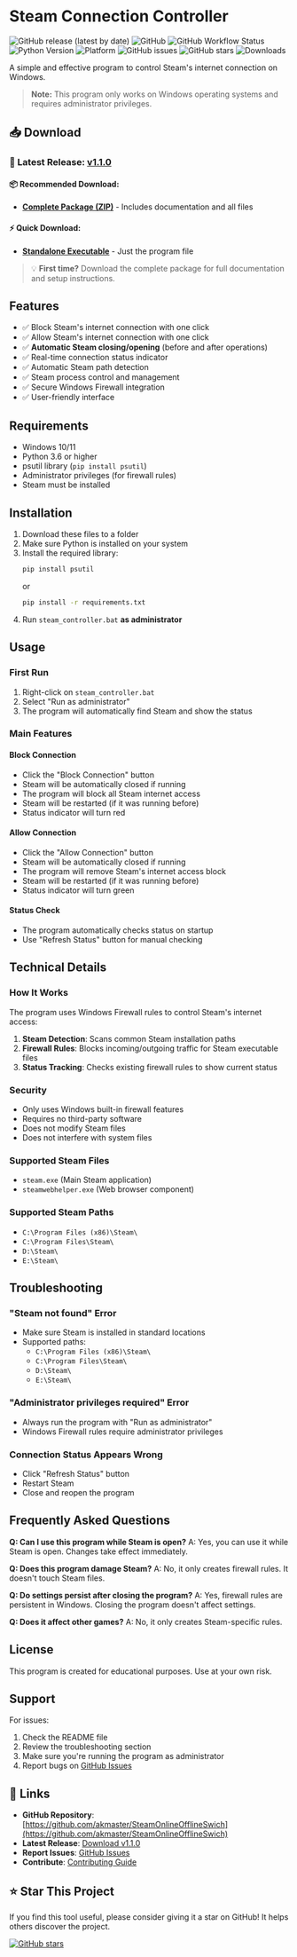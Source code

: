 # Steam Connection Controller

![GitHub release (latest by date)](https://img.shields.io/github/v/release/akmaster/SteamOnlineOfflineSwich)
![GitHub](https://img.shields.io/github/license/akmaster/SteamOnlineOfflineSwich)
![GitHub Workflow Status](https://img.shields.io/github/actions/workflow/status/akmaster/SteamOnlineOfflineSwich/test.yml)
![Python Version](https://img.shields.io/badge/python-3.6%2B-blue)
![Platform](https://img.shields.io/badge/platform-Windows-blue)
![GitHub issues](https://img.shields.io/github/issues/akmaster/SteamOnlineOfflineSwich)
![GitHub stars](https://img.shields.io/github/stars/akmaster/SteamOnlineOfflineSwich)
![Downloads](https://img.shields.io/github/downloads/akmaster/SteamOnlineOfflineSwich/total)

A simple and effective program to control Steam's internet connection on Windows.

> **Note:** This program only works on Windows operating systems and requires administrator privileges.

## 📥 Download

### 🎯 Latest Release: [v1.1.0](https://github.com/akmaster/SteamOnlineOfflineSwich/releases/latest)

#### 📦 Recommended Download:
- **[Complete Package (ZIP)](https://github.com/akmaster/SteamOnlineOfflineSwich/releases/download/v1.1.0/SteamConnectionController_v1.1.0.zip)** - Includes documentation and all files

#### ⚡ Quick Download:
- **[Standalone Executable](https://github.com/akmaster/SteamOnlineOfflineSwich/releases/download/v1.1.0/SteamConnectionController.exe)** - Just the program file

> 💡 **First time?** Download the complete package for full documentation and setup instructions.

## Features

- ✅ Block Steam's internet connection with one click
- ✅ Allow Steam's internet connection with one click
- ✅ **Automatic Steam closing/opening** (before and after operations)
- ✅ Real-time connection status indicator
- ✅ Automatic Steam path detection
- ✅ Steam process control and management
- ✅ Secure Windows Firewall integration
- ✅ User-friendly interface

## Requirements

- Windows 10/11
- Python 3.6 or higher
- psutil library (`pip install psutil`)
- Administrator privileges (for firewall rules)
- Steam must be installed

## Installation

1. Download these files to a folder
2. Make sure Python is installed on your system
3. Install the required library:
   ```bash
   pip install psutil
   ```
   or
   ```bash
   pip install -r requirements.txt
   ```
4. Run `steam_controller.bat` **as administrator**

## Usage

### First Run
1. Right-click on `steam_controller.bat`
2. Select "Run as administrator"
3. The program will automatically find Steam and show the status

### Main Features

#### Block Connection
- Click the "Block Connection" button
- Steam will be automatically closed if running
- The program will block all Steam internet access
- Steam will be restarted (if it was running before)
- Status indicator will turn red

#### Allow Connection
- Click the "Allow Connection" button
- Steam will be automatically closed if running
- The program will remove Steam's internet access block
- Steam will be restarted (if it was running before)
- Status indicator will turn green

#### Status Check
- The program automatically checks status on startup
- Use "Refresh Status" button for manual checking

## Technical Details

### How It Works
The program uses Windows Firewall rules to control Steam's internet access:

1. **Steam Detection**: Scans common Steam installation paths
2. **Firewall Rules**: Blocks incoming/outgoing traffic for Steam executable files
3. **Status Tracking**: Checks existing firewall rules to show current status

### Security
- Only uses Windows built-in firewall features
- Requires no third-party software
- Does not modify Steam files
- Does not interfere with system files

### Supported Steam Files
- `steam.exe` (Main Steam application)
- `steamwebhelper.exe` (Web browser component)

### Supported Steam Paths
- `C:\Program Files (x86)\Steam\`
- `C:\Program Files\Steam\`
- `D:\Steam\`
- `E:\Steam\`

## Troubleshooting

### "Steam not found" Error
- Make sure Steam is installed in standard locations
- Supported paths:
  - `C:\Program Files (x86)\Steam\`
  - `C:\Program Files\Steam\`
  - `D:\Steam\`
  - `E:\Steam\`

### "Administrator privileges required" Error
- Always run the program with "Run as administrator"
- Windows Firewall rules require administrator privileges

### Connection Status Appears Wrong
- Click "Refresh Status" button
- Restart Steam
- Close and reopen the program

## Frequently Asked Questions

**Q: Can I use this program while Steam is open?**
A: Yes, you can use it while Steam is open. Changes take effect immediately.

**Q: Does this program damage Steam?**
A: No, it only creates firewall rules. It doesn't touch Steam files.

**Q: Do settings persist after closing the program?**
A: Yes, firewall rules are persistent in Windows. Closing the program doesn't affect settings.

**Q: Does it affect other games?**
A: No, it only creates Steam-specific rules.

## License

This program is created for educational purposes. Use at your own risk.

## Support

For issues:
1. Check the README file
2. Review the troubleshooting section
3. Make sure you're running the program as administrator
4. Report bugs on [GitHub Issues](https://github.com/akmaster/SteamOnlineOfflineSwich/issues)

## 🔗 Links

- **GitHub Repository**: [https://github.com/akmaster/SteamOnlineOfflineSwich](https://github.com/akmaster/SteamOnlineOfflineSwich)
- **Latest Release**: [Download v1.1.0](https://github.com/akmaster/SteamOnlineOfflineSwich/releases/latest)
- **Report Issues**: [GitHub Issues](https://github.com/akmaster/SteamOnlineOfflineSwich/issues)
- **Contribute**: [Contributing Guide](CONTRIBUTING.md)

## ⭐ Star This Project

If you find this tool useful, please consider giving it a star on GitHub! It helps others discover the project.

[![GitHub stars](https://img.shields.io/github/stars/akmaster/SteamOnlineOfflineSwich?style=social)](https://github.com/akmaster/SteamOnlineOfflineSwich/stargazers)